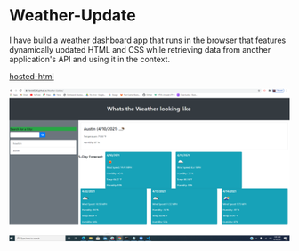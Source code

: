 # Weather-Update

I have build a weather dashboard app that runs in the browser that features dynamically updated HTML and CSS while retrieving data from another application's API and using it in the context.

[hosted-html](https://ferick8246.github.io/Weather-Update/)

![picture](https://github.com/ferick8246/Weather-Update/blob/d24ae7ab83b63348cf6d9ae308097787a5ca0f41/weather.PNG)